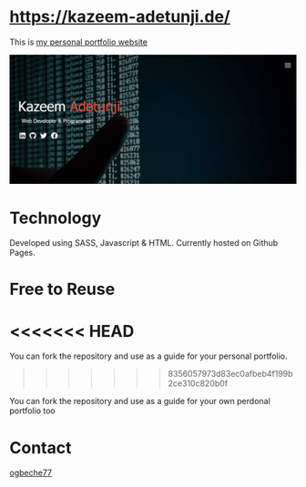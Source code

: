 # https://kazeem-adetunji.de/

This is [my personal portfolio website](https://kazeem-adetunji.de/)

<img src="img/website1.png" alt="screenshot">

# Technology

Developed using SASS, Javascript & HTML. Currently hosted on Github Pages.

# Free to Reuse

# <<<<<<< HEAD

You can fork the repository and use as a guide for your personal portfolio.

> > > > > > > 8356057973d83ec0afbeb4f199b2ce310c820b0f

You can fork the repository and use as a guide for your own perdonal portfolio too

# Contact

[ogbeche77](https://github.com/ogbeche77)
